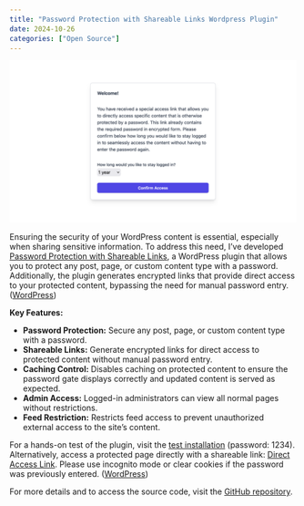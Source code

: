 ```yaml
---
title: "Password Protection with Shareable Links Wordpress Plugin"
date: 2024-10-26
categories: ["Open Source"]
---
```


![screenshot](./screenshot.png)

Ensuring the security of your WordPress content is essential, especially when sharing sensitive information. To address this need, I’ve developed [Password Protection with Shareable Links](https://github.com/klausbreyer/password-protection-shareable-links), a WordPress plugin that allows you to protect any post, page, or custom content type with a password. Additionally, the plugin generates encrypted links that provide direct access to your protected content, bypassing the need for manual password entry. ([WordPress](https://wordpress.org/plugins/password-protection-shareable-links/))

**Key Features:**

- **Password Protection:** Secure any post, page, or custom content type with a password.
- **Shareable Links:** Generate encrypted links for direct access to protected content without manual password entry.
- **Caching Control:** Disables caching on protected content to ensure the password gate displays correctly and updated content is served as expected.
- **Admin Access:** Logged-in administrators can view all normal pages without restrictions.
- **Feed Restriction:** Restricts feed access to prevent unauthorized external access to the site’s content.

For a hands-on test of the plugin, visit the [test installation](https://password-protection-shareable-links.plugiplugi.com/) (password: 1234). Alternatively, access a protected page directly with a shareable link: [Direct Access Link](https://password-protection-shareable-links.plugiplugi.com/2024/10/25/hello-world/?password=UGxmb1l4NlJoWEM2dFJ3aEZ5Y0wrUT09). Please use incognito mode or clear cookies if the password was previously entered. ([WordPress](https://wordpress.org/plugins/password-protection-shareable-links/))

For more details and to access the source code, visit the [GitHub repository](https://github.com/klausbreyer/password-protection-shareable-links).
